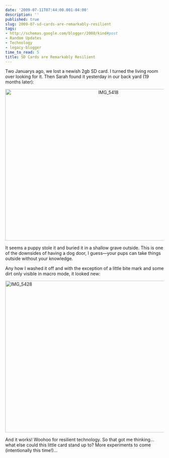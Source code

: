 ```yaml
---
date: '2009-07-11T07:44:00.001-04:00'
description: ''
published: true
slug: 2009-07-sd-cards-are-remarkably-resilient
tags:
- http://schemas.google.com/blogger/2008/kind#post
- Random Updates
- Technology
- legacy-blogger
time_to_read: 5
title: SD Cards are Remarkably Resilient
---
```


<p>Two Januarys ago, we lost a newish 2gb SD card. I turned the living room over looking for it. Then Sarah found it yesterday in our back yard (19 months later):</p>  <p align="center"><a href="http://lh4.ggpht.com/_IKD9WtY5kxU/Slh7JUBeEBI/AAAAAAAAAS8/FXjREHa8tU0/s1600-h/IMG_5418%5B3%5D.jpg"><img alt="IMG_5418" border="0" height="480" src="http://lh5.ggpht.com/_IKD9WtY5kxU/Slh7J4sVOPI/AAAAAAAAATA/nMyaRq0PZnA/IMG_5418_thumb%5B1%5D.jpg" style="border-bottom: 0px; border-left: 0px; display: inline; border-top: 0px; border-right: 0px;" title="IMG_5418" width="640" /></a> </p>
<p>It seems a puppy stole it and buried it in a shallow grave outside. This is one of the downsides of having a dog door, I guess—your pups can take things outside without your knowledge.</p>
<p>Any how I washed it off and with the exception of a little bite mark and some dirt only visible in macro mode, it looked new:</p>
<p><a href="http://lh3.ggpht.com/_IKD9WtY5kxU/Slh7KmyQ_WI/AAAAAAAAATE/Wz22bLQr9u8/IMG_5428%5B6%5D.jpg"><img alt="IMG_5428" border="0" height="480" src="http://lh6.ggpht.com/_IKD9WtY5kxU/Slh7LBU1fLI/AAAAAAAAATI/0c7O-VgCAek/IMG_5428_thumb%5B4%5D.jpg" style="border-bottom: 0px; border-left: 0px; display: block; float: none; margin-left: auto; border-top: 0px; margin-right: auto; border-right: 0px;" title="IMG_5428" width="640" /></a> </p>
<p>And it works! Woohoo for resilient technology. So that got me thinking…what else could this little card stand up to? More experiments to come (intentionally this time!)…</p>